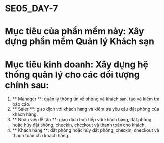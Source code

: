 # SE05_DAY-7 
# Mục tiêu của phần mềm này: Xây dựng phần mềm Quản lý Khách sạn

# Mục tiêu kinh doanh: Xây dựng hệ thống quản lý cho các đối tượng chính sau:
1. ** Manager **: quản lý thông tin về phòng và khách sạn, tạo và kiểm tra báo cáo.
2. ** Saler **: giao dịch với khách hàng và kiểm tra yêu cầu đặt phòng của khách hàng.
3. ** Nhân viên lễ tân **: giao dịch trực tiếp với khách hàng, đặt phòng hoặc hủy đặt phòng, checkin, checkout và thanh toán cho khách.
4. ** Khách hàng **: đặt phòng hoặc hủy đặt phòng, checkin, checkout và thanh toán cho khách hàng.
